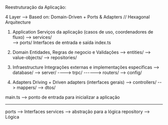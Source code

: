Reestruturação da Aplicação:

4 Layer
--> Based on: Domain-Driven + Ports & Adapters // Hexagonal Arquitecture

1. Application   Serviços da aplicação (casos de uso, coordenadores de fluxo)
--> services/   
--> ports/   Interfaces de entrada e saída
index.ts

2. Domain   Entidades, Regras de negocio e Validações
--> entities/
--> value-objects/
--> repositories/

3. Infraestructure   Integrações externas e implementações especificas
--> database/
--> server/
----> trpc/
------> routers/
--> config/

4. Adapters   Driving + Driven adapters (interfaces gerais)
--> controllers/
--> mappers/
--> dtos/

main.ts --> ponto de entrada para inicializar a aplicação

--- 

ports --> Interfaces
services --> abstração para a lógica
repository --> Lógica